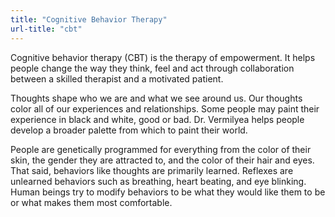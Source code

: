 ```yaml
---
title: "Cognitive Behavior Therapy"
url-title: "cbt"
---
```

 Cognitive behavior therapy (CBT) is the therapy of empowerment. It helps people change the way they think, feel and act through collaboration between a skilled therapist and a motivated patient.

Thoughts shape who we are and what we see around us. Our thoughts color all of our experiences and relationships. Some people may paint their experience in black and white, good or bad. Dr. Vermilyea helps people develop a broader palette from which to paint their world.

People are genetically programmed for everything from the color of their skin, the gender they are attracted to, and the color of their hair and eyes. That said, behaviors like thoughts are primarily learned. Reflexes are unlearned behaviors such as breathing, heart beating, and eye blinking. Human beings try to modify behaviors to be what they would like them to be or what makes them most comfortable.